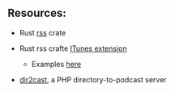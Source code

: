 

## Resources:

- Rust [rss](https://docs.rs/rss/latest/rss/index.html) crate

- Rust rss crafte [ITunes extension](https://docs.rs/rss/latest/rss/extension/itunes/index.html)
  - Examples [here](https://docs.rs/rss/latest/rss/extension/itunes/struct.ITunesChannelExtension.html)
- [dir2cast](https://github.com/ben-xo/dir2cast), a PHP directory-to-podcast server
